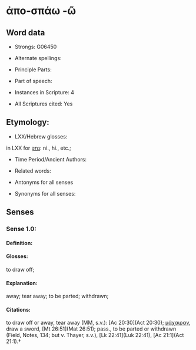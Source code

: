 # ἀπο-σπάω -ῶ

<!-- Status: S2=NeedsEdits -->
<!-- Lexica used for edits:   -->

## Word data

* Strongs: G06450

* Alternate spellings:



* Principle Parts: 


* Part of speech: 


* Instances in Scripture: 4

* All Scriptures cited: Yes

## Etymology: 


* LXX/Hebrew glosses: 

in LXX for [נתק](//en-uhl/H5423): ni., hi., etc.;

* Time Period/Ancient Authors: 


* Related words: 

* Antonyms for all senses

* Synonyms for all senses: 


## Senses 


### Sense  1.0: 

#### Definition: 

#### Glosses: 

to draw off; 

#### Explanation: 

away; 
tear away; 
to be parted; 
withdrawn; 

#### Citations: 

to draw off or away, tear away (MM, s.v.): [Ac 20:30](Act 20:30); [μάχαιραν](), draw a sword, [Mt 26:51](Mat 26:51); pass., to be parted or withdrawn (Field, Notes, 134; but v. Thayer, s.v.), [Lk 22:41](Luk 22:41), [Ac 21:1](Act 21:1).†
